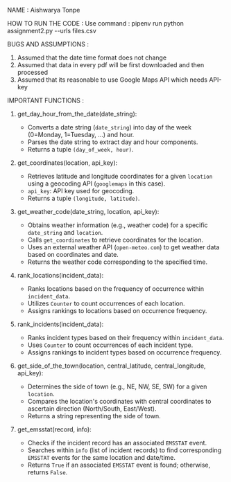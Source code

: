 NAME : Aishwarya Tonpe

HOW TO RUN THE CODE : 
Use command : pipenv run python assignment2.py --urls files.csv

BUGS AND ASSUMPTIONS : 
1. Assumed that the date time format does not change
2. Assumed that data in every pdf will be first downloaded and then processed
3. Assumed that its reasonable to use Google Maps API which needs API-key


IMPORTANT FUNCTIONS : 
1. get_day_hour_from_the_date(date_string):
    - Converts a date string (`date_string`) into day of the week (0=Monday, 1=Tuesday, ...) and hour.
    - Parses the date string to extract day and hour components.
    - Returns a tuple `(day_of_week, hour)`. 
   
2. get_coordinates(location, api_key):
    - Retrieves latitude and longitude coordinates for a given `location` using a geocoding API (`googlemaps` in this case).
    - `api_key`: API key used for geocoding.
    - Returns a tuple `(longitude, latitude)`.

3. get_weather_code(date_string, location, api_key):
    - Obtains weather information (e.g., weather code) for a specific `date_string` and `location`.
    - Calls `get_coordinates` to retrieve coordinates for the location.
    - Uses an external weather API (`open-meteo.com`) to get weather data based on coordinates and date.
    - Returns the weather code corresponding to the specified time.

4. rank_locations(incident_data):
    - Ranks locations based on the frequency of occurrence within `incident_data`.
    - Utilizes `Counter` to count occurrences of each location.
    - Assigns rankings to locations based on occurrence frequency.

5. rank_incidents(incident_data):
    - Ranks incident types based on their frequency within `incident_data`.
    - Uses `Counter` to count occurrences of each incident type.
    - Assigns rankings to incident types based on occurrence frequency.

6. get_side_of_the_town(location, central_latitude, central_longitude, api_key):
    - Determines the side of town (e.g., NE, NW, SE, SW) for a given `location`.
    - Compares the location's coordinates with central coordinates to ascertain direction (North/South, East/West).
    - Returns a string representing the side of town.
   
7. get_emsstat(record, info):
    - Checks if the incident record has an associated `EMSSTAT` event.
    - Searches within `info` (list of incident records) to find corresponding `EMSSTAT` events for the same location and date/time.
    - Returns `True` if an associated `EMSSTAT` event is found; otherwise, returns `False`.

